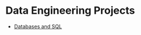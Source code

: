 # Data Engineering Projects

* [Databases and SQL](https://github.com/a-kravets/DE-101/tree/master/Module-002)
